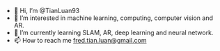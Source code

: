 - 👋 Hi, I’m @TianLuan93
- 👀 I’m interested in machine learning, computing, computer vision and AR.
- 🌱 I’m currently learning SLAM, AR, deep learning and neural network.
- 📫 How to reach me fred.tian.luan@gmail.com

<!---
TianLuan93/TianLuan93 is a ✨ special ✨ repository because its `README.md` (this file) appears on your GitHub profile.
You can click the Preview link to take a look at your changes.
--->
